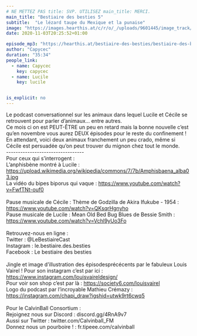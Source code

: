 ```yaml
---
# NE METTEZ PAS title: SVP. UTILISEZ main_title: MERCI.
main_title: "Bestiaire des besties 5"
subtitle:  "Le lézard taupe du Mexique et la punaise"
image: "https://images.hearthis.at/c/r/o/_/uploads/9601445/image_track/5274577/w1400_h1400_q70_m1604431215----cropped_1604431211002.jpg"
date: 2020-11-03T20:25:52+01:00

episode_mp3: "https://hearthis.at/bestiaire-des-besties/bestiaire-des-besties-5-le-lezard-taupe-du-mexique-et-la-punaise/listen.mp3?s=1IQ"
author: "Capycec"
duration: "35:34"
people_link: 
  - name: Capycec
    key: capycec
  - name: Lucile
    key: lucile


is_explicit: no
---
```


<PodcastHeader/>

<!-- ECRIRE LA DESCRIPTION DE L'EPISODE SOUS CETTE LIGNE -->
Le podcast conversationnel sur les animaux dans lequel Lucile et Cécile se retrouvent pour parler d’animaux… entre autres. <br>
Ce mois ci on est PEUT-ÊTRE un peu en retard mais la bonne nouvelle c’est qu’en novembre vous aurez DEUX épisodes pour le reste du confinement ! En attendant, voici deux animaux franchement un peu crado, même si Cécile est persuadée qu’on peut trouver du mignon chez tout le monde.<br>
---------------------------------<br>
Pour ceux qui s’interrogent :<br>
L’anphisbène montré à Lucile : https://upload.wikimedia.org/wikipedia/commons/7/7b/Amphisbaena_alba03.jpg<br>
La vidéo du bipes biporus qui vaque : https://www.youtube.com/watch?v=FwfTNt-ouf0<br>
<br>
Pause musicale de Cécile : Thème de Godzilla de Akira Ifukube - 1954 : https://www.youtube.com/watch?v=QKsqrHgnyho<br>
Pause musicale de Lucile : Mean Old Bed Bug Blues de Bessie Smith  : https://www.youtube.com/watch?v=Vchl9yUo3Fo<br>
<br>
Retrouvez-nous en ligne : <br>
Twitter : @LeBestiaireCast<br>
Instagram : le.bestiaire.des.besties<br>
Facebook : Le bestiaire des besties<br>
<br>
Jingle et image d’illustration des épisodesprécécents par le fabuleux Louis Vairel ! Pour son instagram c’est par ici : https://www.instagram.com/louisvaireldesign/<br>
Pour voir son shop c’est par là : https://society6.com/louisvairel<br>
Logo du podcast par l’incroyable Mathieu Crémazy : https://instagram.com/chapi_draw?igshid=utwk9rt6cwq5<br>
<br>
Pour le CalvinBall Consortium :<br>
Rejoignez nous sur Discord : discord.gg/4RnA9v7<br>
Aussi sur Twitter : twitter.com/Calvinball_FM<br>
Donnez nous un pourboire ! : fr.tipeee.com/calvinball

